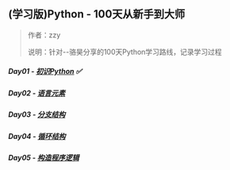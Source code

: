 ## (学习版)Python - 100天从新手到大师

> 作者：zzy
>
> 说明：针对--骆昊分享的100天Python学习路线，记录学习过程

##### Day01 - [初识Python](./task/day-01.md) :white_check_mark:

##### Day02 - [语言元素](./task/day-02.md)

##### Day03 - [分支结构](./task/day-03.md)

##### Day04 - [循环结构](./task/day-04.md)

##### Day05 - [构造程序逻辑](./task/day-05.md)
